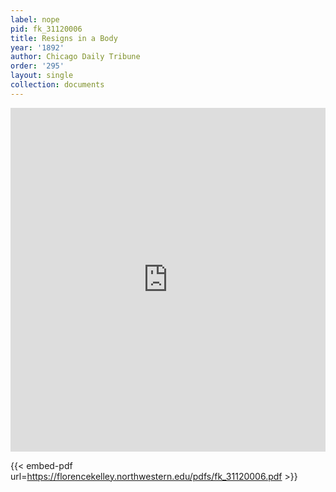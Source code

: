 ```yaml
---
label: nope
pid: fk_31120006
title: Resigns in a Body
year: '1892'
author: Chicago Daily Tribune
order: '295'
layout: single
collection: documents
---
```

<iframe src="https://northwestern.app.box.com/embed/s/u92p7xm95kbgyno0dz4ijiv9qdl0bruj?sortColumn=date&view=list" width="100%" height="550" frameborder="0" allowfullscreen webkitallowfullscreen msallowfullscreen></iframe>


{{< embed-pdf url=https://florencekelley.northwestern.edu/pdfs/fk_31120006.pdf >}}